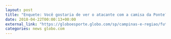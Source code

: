 ```yaml
---
layout: post
title: "Enquete: Você gostaria de ver o atacante com a camisa da Ponte?"
date: 2018-04-22T00:00:13+00:00
external_link: "https://globoesporte.globo.com/sp/campinas-e-regiao/futebol/times/ponte-preta/votacao/pontepretano-voce-gostaria-de-ver-luis-fabiano-com-a-camisa-da-ponte-na-serie-b-c445f578-e347-471f-b40e-e8bcbb313256.ghtml"
categories: news globo.com
---
```

